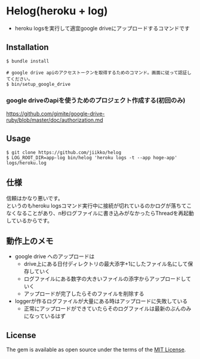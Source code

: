 # Helog(heroku + log)
* heroku logsを実行して適宜google driveにアップロードするコマンドです

## Installation

```
$ bundle install

# google drive apiのアクセストークンを取得するためのコマンド。画面に従って認証してください。
$ bin/setup_google_drive
```

### google driveのapiを使うためのプロジェクト作成する(初回のみ)
https://github.com/gimite/google-drive-ruby/blob/master/doc/authorization.md

## Usage
```
$ git clone https://github.com/jiikko/helog
$ LOG_ROOT_DIR=app-log bin/helog 'heroku logs -t --app hoge-app' logs/heroku.log
```

## 仕様
信頼はかなり悪いです。  
というのもheroku logsコマンド実行中に接続が切れているのかログが落ちてこなくなることがあり、n秒ログファイルに書き込みがなかったらThreadを再起動しているからです。

## 動作上のメモ
* google drive へのアップロードは
  * drive上にある日付ディレクトリの最大添字+1にしたファイル名にして保存していく
  * ログファイルにある数字の大きいファイルの添字からアップロードしていく
  * アップロードが完了したらそのファイルを削除する
* loggerが作るログファイルが大量にある時はアップロードに失敗している
  * 正常にアップロードができていたらそのログファイルは最新のぶんのみになっているはず

## License

The gem is available as open source under the terms of the [MIT License](http://opensource.org/licenses/MIT).
